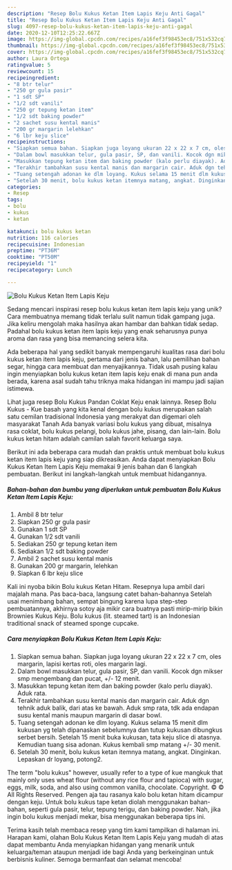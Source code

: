 ```yaml
---
description: "Resep Bolu Kukus Ketan Item Lapis Keju Anti Gagal"
title: "Resep Bolu Kukus Ketan Item Lapis Keju Anti Gagal"
slug: 4097-resep-bolu-kukus-ketan-item-lapis-keju-anti-gagal
date: 2020-12-10T12:25:22.667Z
image: https://img-global.cpcdn.com/recipes/a16fef3f98453ec8/751x532cq70/bolu-kukus-ketan-item-lapis-keju-foto-resep-utama.jpg
thumbnail: https://img-global.cpcdn.com/recipes/a16fef3f98453ec8/751x532cq70/bolu-kukus-ketan-item-lapis-keju-foto-resep-utama.jpg
cover: https://img-global.cpcdn.com/recipes/a16fef3f98453ec8/751x532cq70/bolu-kukus-ketan-item-lapis-keju-foto-resep-utama.jpg
author: Laura Ortega
ratingvalue: 5
reviewcount: 15
recipeingredient:
- "8 btr telur"
- "250 gr gula pasir"
- "1 sdt SP"
- "1/2 sdt vanili"
- "250 gr tepung ketan item"
- "1/2 sdt baking powder"
- "2 sachet susu kental manis"
- "200 gr margarin lelehkan"
- "6 lbr keju slice"
recipeinstructions:
- "Siapkan semua bahan. Siapkan juga loyang ukuran 22 x 22 x 7 cm, oles margarin, lapisi kertas roti, oles margarin lagi."
- "Dalam bowl masukkan telur, gula pasir, SP, dan vanili. Kocok dgn mikser smp mengembang dan pucat, +/- 12 menit."
- "Masukkan tepung ketan item dan baking powder (kalo perlu diayak). Aduk rata."
- "Terakhir tambahkan susu kental manis dan margarin cair. Aduk dgn tehnik aduk balik, dari atas ke bawah. Aduk smp rata, tdk ada endapan susu kental manis maupun margarin di dasar bowl."
- "Tuang setengah adonan ke dlm loyang. Kukus selama 15 menit dlm kukusan yg telah dipanaskan sebelumnya dan tutup kukusan dibungkus serbet bersih. Setelah 15 menit buka kukusan, tata keju slice di atasnya. Kemudian tuang sisa adonan. Kukus kembali smp matang +/- 30 menit."
- "Setelah 30 menit, bolu kukus ketan itemnya matang, angkat. Dinginkan. Lepaskan dr loyang, potong2."
categories:
- Resep
tags:
- bolu
- kukus
- ketan

katakunci: bolu kukus ketan 
nutrition: 116 calories
recipecuisine: Indonesian
preptime: "PT36M"
cooktime: "PT50M"
recipeyield: "1"
recipecategory: Lunch

---
```



![Bolu Kukus Ketan Item Lapis Keju](https://img-global.cpcdn.com/recipes/a16fef3f98453ec8/751x532cq70/bolu-kukus-ketan-item-lapis-keju-foto-resep-utama.jpg)

Sedang mencari inspirasi resep bolu kukus ketan item lapis keju yang unik? Cara membuatnya memang tidak terlalu sulit namun tidak gampang juga. Jika keliru mengolah maka hasilnya akan hambar dan bahkan tidak sedap. Padahal bolu kukus ketan item lapis keju yang enak seharusnya punya aroma dan rasa yang bisa memancing selera kita.

Ada beberapa hal yang sedikit banyak mempengaruhi kualitas rasa dari bolu kukus ketan item lapis keju, pertama dari jenis bahan, lalu pemilihan bahan segar, hingga cara membuat dan menyajikannya. Tidak usah pusing kalau ingin menyiapkan bolu kukus ketan item lapis keju enak di mana pun anda berada, karena asal sudah tahu triknya maka hidangan ini mampu jadi sajian istimewa.

Lihat juga resep Bolu Kukus Pandan Coklat Keju enak lainnya. Resep Bolu Kukus - Kue basah yang kita kenal dengan bolu kukus merupakan salah satu cemilan tradisional Indonesia yang merakyat dan digemari oleh masyarakat Tanah Ada banyak variasi bolu kukus yang dibuat, misalnya rasa coklat, bolu kukus pelangi, bolu kukus jahe, pisang, dan lain-lain. Bolu kukus ketan hitam adalah camilan salah favorit keluarga saya.


Berikut ini ada beberapa cara mudah dan praktis untuk membuat bolu kukus ketan item lapis keju yang siap dikreasikan. Anda dapat menyiapkan Bolu Kukus Ketan Item Lapis Keju memakai 9 jenis bahan dan 6 langkah pembuatan. Berikut ini langkah-langkah untuk membuat hidangannya.

<!--inarticleads1-->

##### Bahan-bahan dan bumbu yang diperlukan untuk pembuatan Bolu Kukus Ketan Item Lapis Keju:

1. Ambil 8 btr telur
1. Siapkan 250 gr gula pasir
1. Gunakan 1 sdt SP
1. Gunakan 1/2 sdt vanili
1. Sediakan 250 gr tepung ketan item
1. Sediakan 1/2 sdt baking powder
1. Ambil 2 sachet susu kental manis
1. Gunakan 200 gr margarin, lelehkan
1. Siapkan 6 lbr keju slice


Kali ini nyoba bikin Bolu kukus Ketan Hitam. Resepnya lupa ambil dari majalah mana. Pas baca-baca, langsung catet bahan-bahannya Setelah usai menimbang bahan, sempat bingung karena lupa step-step pembuatannya, akhirnya sotoy aja mikir cara buatnya pasti mirip-mirip bikin Brownies Kukus Keju. Bolu kukus (lit. steamed tart) is an Indonesian traditional snack of steamed sponge cupcake. 

<!--inarticleads2-->

##### Cara menyiapkan Bolu Kukus Ketan Item Lapis Keju:

1. Siapkan semua bahan. Siapkan juga loyang ukuran 22 x 22 x 7 cm, oles margarin, lapisi kertas roti, oles margarin lagi.
1. Dalam bowl masukkan telur, gula pasir, SP, dan vanili. Kocok dgn mikser smp mengembang dan pucat, +/- 12 menit.
1. Masukkan tepung ketan item dan baking powder (kalo perlu diayak). Aduk rata.
1. Terakhir tambahkan susu kental manis dan margarin cair. Aduk dgn tehnik aduk balik, dari atas ke bawah. Aduk smp rata, tdk ada endapan susu kental manis maupun margarin di dasar bowl.
1. Tuang setengah adonan ke dlm loyang. Kukus selama 15 menit dlm kukusan yg telah dipanaskan sebelumnya dan tutup kukusan dibungkus serbet bersih. Setelah 15 menit buka kukusan, tata keju slice di atasnya. Kemudian tuang sisa adonan. Kukus kembali smp matang +/- 30 menit.
1. Setelah 30 menit, bolu kukus ketan itemnya matang, angkat. Dinginkan. Lepaskan dr loyang, potong2.


The term &#34;bolu kukus&#34; however, usually refer to a type of kue mangkuk that mainly only uses wheat flour (without any rice flour and tapioca) with sugar, eggs, milk, soda, and also using common vanilla, chocolate. Copyright. © © All Rights Reserved. Pengen aja tau rasanya kalo bolu ketan hitam dicampur dengan keju. Untuk bolu kukus tape ketan diolah menggunakan bahan-bahan, seperti gula pasir, telur, tepung terigu, dan baking powder. Nah, jika ingin bolu kukus menjadi mekar, bisa menggunakan beberapa tips ini. 

Terima kasih telah membaca resep yang tim kami tampilkan di halaman ini. Harapan kami, olahan Bolu Kukus Ketan Item Lapis Keju yang mudah di atas dapat membantu Anda menyiapkan hidangan yang menarik untuk keluarga/teman ataupun menjadi ide bagi Anda yang berkeinginan untuk berbisnis kuliner. Semoga bermanfaat dan selamat mencoba!
